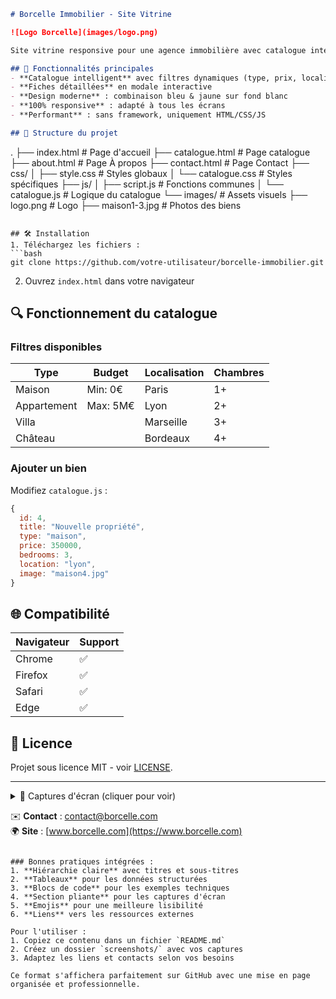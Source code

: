 ```markdown
# Borcelle Immobilier - Site Vitrine

![Logo Borcelle](images/logo.png)

Site vitrine responsive pour une agence immobilière avec catalogue interactif.

## 🚀 Fonctionnalités principales
- **Catalogue intelligent** avec filtres dynamiques (type, prix, localisation)
- **Fiches détaillées** en modale interactive
- **Design moderne** : combinaison bleu & jaune sur fond blanc
- **100% responsive** : adapté à tous les écrans
- **Performant** : sans framework, uniquement HTML/CSS/JS

## 📂 Structure du projet
```
.
├── index.html          # Page d'accueil
├── catalogue.html      # Page catalogue
├── about.html          # Page À propos
├── contact.html        # Page Contact
├── css/
│   ├── style.css       # Styles globaux
│   └── catalogue.css   # Styles spécifiques
├── js/
│   ├── script.js       # Fonctions communes
│   └── catalogue.js    # Logique du catalogue
└── images/             # Assets visuels
    ├── logo.png        # Logo
    ├── maison1-3.jpg   # Photos des biens
```

## 🛠 Installation
1. Téléchargez les fichiers :
```bash
git clone https://github.com/votre-utilisateur/borcelle-immobilier.git
```
2. Ouvrez `index.html` dans votre navigateur

## 🔍 Fonctionnement du catalogue
### Filtres disponibles
| Type | Budget | Localisation | Chambres |
|------|--------|--------------|----------|
| Maison | Min: 0€ | Paris | 1+ |
| Appartement | Max: 5M€ | Lyon | 2+ |
| Villa | | Marseille | 3+ |
| Château | | Bordeaux | 4+ |

### Ajouter un bien
Modifiez `catalogue.js` :
```javascript
{
  id: 4,
  title: "Nouvelle propriété",
  type: "maison",
  price: 350000,
  bedrooms: 3,
  location: "lyon",
  image: "maison4.jpg"
}
```

## 🌐 Compatibilité
| Navigateur | Support |
|------------|---------|
| Chrome | ✅ |
| Firefox | ✅ |
| Safari | ✅ |
| Edge | ✅ |

## 📝 Licence
Projet sous licence MIT - voir [LICENSE](LICENSE).

---

<details>
<summary>📸 Captures d'écran (cliquer pour voir)</summary>

![Desktop](screenshots/desktop.png)  
*Version bureau*

![Mobile](screenshots/mobile.png)  
*Version mobile*
</details>

✉️ **Contact** : contact@borcelle.com  
🌍 **Site** : [www.borcelle.com](https://www.borcelle.com)
```

### Bonnes pratiques intégrées :
1. **Hiérarchie claire** avec titres et sous-titres
2. **Tableaux** pour les données structurées
3. **Blocs de code** pour les exemples techniques
4. **Section pliante** pour les captures d'écran
5. **Emojis** pour une meilleure lisibilité
6. **Liens** vers les ressources externes

Pour l'utiliser :
1. Copiez ce contenu dans un fichier `README.md`
2. Créez un dossier `screenshots/` avec vos captures
3. Adaptez les liens et contacts selon vos besoins

Ce format s'affichera parfaitement sur GitHub avec une mise en page organisée et professionnelle.
